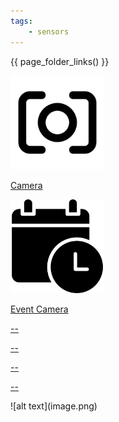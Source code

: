 ```yaml
---
tags:
    - sensors
---
```


{{ page_folder_links() }}

<div class="grid-container">
    <div class="grid-item">
        <a href="camera">
                <img src="images/camera.png"  width="150" height="150">
                <p>Camera</p></a>
    </div>
    <div class="grid-item">
        <a href="event_camera">
                <img src="images/event_camera.png"  width="150" height="150">
                <p>Event Camera</p>
            </a>
    </div>
    <div class="grid-item">
        <a href="">
                <p>--</p>
            </a>
    </div>
    <div class="grid-item">
         <a href="">
                <p>--</p>
            </a>
    </div>
    <div class="grid-item">
        <a href="">
                <p>--</p>
            </a>
    </div>
    <div class="grid-item">
         <a href="">
                <p>--</p>
            </a>
    </div>
</div>![alt text](image.png)